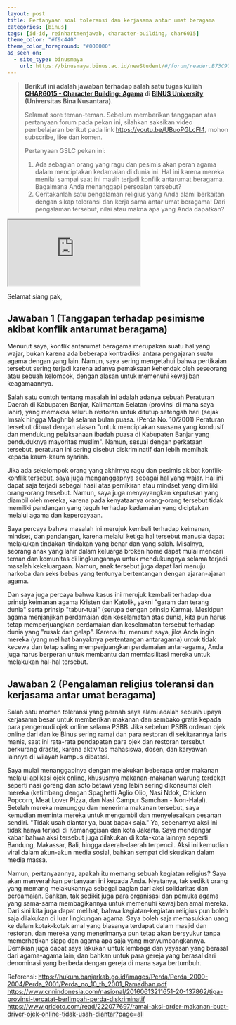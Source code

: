 ```yaml
---
layout: post
title: Pertanyaan soal toleransi dan kerjasama antar umat beragama
categories: [binus]
tags: [id-id, reinhartmenjawab, character-building, char6015]
theme_color: "#f9c440"
theme_color_foreground: "#000000"
as_seen_on:
  - site_type: binusmaya
    url: https://binusmaya.binus.ac.id/newStudent/#/forum/reader.B73C9702-5B75-4D3C-A8DD-D58AD3D94E48?id=1
---
```

> **Berikut ini adalah jawaban terhadap salah satu tugas kuliah [CHAR6015 - Character Building: Agama](https://curriculum.binus.ac.id/course/char6015/) di [BINUS University](https://binus.ac.id) (Universitas Bina Nusantara).**
> 
> Selamat sore teman-teman. Sebelum memberikan tanggapan atas pertanyaan forum pada pekan ini, silahkan saksikan video pembelajaran berikut pada link https://youtu.be/UBuoPGLcFl4, mohon subscribe, like dan komen.
> 
> Pertanyaan GSLC pekan ini:
> 1. Ada sebagian orang yang ragu dan pesimis akan peran agama dalam menciptakan kedamaian di dunia ini. Hal ini karena mereka menilai sampai saat ini masih terjadi konflik antarumat beragama. Bagaimana Anda menanggapi persoalan tersebut?
> 2. Ceritakanlah satu pengalaman religius yang Anda alami berkaitan dengan sikap toleransi dan kerja sama antar umat beragama! Dari pengalaman tersebut, nilai atau makna apa yang Anda dapatkan?

<iframe class="w-full h-300" src="https://www.youtube.com/embed/UBuoPGLcFl4" allow="accelerometer; autoplay; clipboard-write; encrypted-media; gyroscope; picture-in-picture"></iframe>

Selamat siang pak,

## Jawaban 1 (Tanggapan terhadap pesimisme akibat konflik antarumat beragama)
Menurut saya, konflik antarumat beragama merupakan suatu hal yang wajar, bukan karena ada beberapa kontradiksi antara pengajaran suatu agama dengan yang lain. Namun, saya sering mengetahui bahwa pertikaian tersebut sering terjadi karena adanya pemaksaan kehendak oleh seseorang atau sebuah kelompok, dengan alasan untuk memenuhi kewajiban keagamaannya.

Salah satu contoh tentang masalah ini adalah adanya sebuah Peraturan Daerah di Kabupaten Banjar, Kalimantan Selatan (provinsi di mana saya lahir), yang memaksa seluruh restoran untuk ditutup setengah hari (sejak Imsak hingga Maghrib) selama bulan puasa. (Perda No. 10/2001) Peraturan tersebut dibuat dengan alasan "untuk menciptakan suasana yang kondusif dan mendukung pelaksanaan ibadah puasa di Kabupaten Banjar yang penduduknya mayoritas muslim". Namun, sesuai dengan perkataan tersebut, peraturan ini sering disebut diskriminatif dan lebih memihak kepada kaum-kaum syariah.

Jika ada sekelompok orang yang akhirnya ragu dan pesimis akibat konflik-konflik tersebut, saya juga menganggapnya sebagai hal yang wajar. Hal ini dapat saja terjadi sebagai hasil atas pemikiran atau mindset yang dimiliki orang-orang tersebut. Namun, saya juga menyayangkan keputusan yang diambil oleh mereka, karena pada kenyataanya orang-orang tersebut tidak memiliki pandangan yang teguh terhadap kedamaian yang diciptakan melalui agama dan kepercayaan.

Saya percaya bahwa masalah ini merujuk kembali terhadap keimanan, mindset, dan pandangan, karena melalui ketiga hal tersebut manusia dapat melakukan tindakan-tindakan yang benar dan yang salah. Misalnya, seorang anak yang lahir dalam keluarga broken home dapat mulai mencari teman dan komunitas di lingkungannya untuk mendukungnya selama terjadi masalah kekeluargaan. Namun, anak tersebut juga dapat lari menuju narkoba dan seks bebas yang tentunya bertentangan dengan ajaran-ajaran agama.

Dan saya juga percaya bahwa kasus ini merujuk kembali terhadap dua prinsip keimanan agama Kristen dan Katolik, yakni "garam dan terang dunia" serta prinsip "tabur-tuai" (serupa dengan prinsip Karma). Meskipun agama menjanjikan perdamaian dan keselamatan atas dunia, kita pun harus tetap memperjuangkan perdamaian dan keselamatan tersebut terhadap dunia yang "rusak dan gelap". Karena itu, menurut saya, jika Anda ingin mereka (yang melihat banyaknya pertentangan antaragama) untuk tidak kecewa dan tetap saling memperjuangkan perdamaian antar-agama, Anda juga harus berperan untuk membantu dan memfasilitasi mereka untuk melakukan hal-hal tersebut.

## Jawaban 2 (Pengalaman religius toleransi dan kerjasama antar umat beragama)
Salah satu momen toleransi yang pernah saya alami adalah sebuah upaya kerjasama besar untuk memberikan makanan dan sembako gratis kepada para pengemudi ojek online selama PSBB. Jika sebelum PSBB orderan ojek online dari dan ke Binus sering ramai dan para restoran di sekitarannya laris manis, saat ini rata-rata pendapatan para ojek dan restoran tersebut berkurang drastis, karena aktivitas mahasiswa, dosen, dan karyawan lainnya di wilayah kampus dibatasi.

Saya mulai menanggapinya dengan melakukan beberapa order makanan melalui aplikasi ojek online, khususnya makanan-makanan warung terdekat seperti nasi goreng dan soto betawi yang lebih sering dikonsumsi oleh mereka (ketimbang dengan Spaghetti Aglio Olio, Nasi Ndok, Chicken Popcorn, Meat Lover Pizza, dan Nasi Campur Samchan - Non-Halal). Setelah mereka menunggu dan menerima makanan tersebut, saya kemudian meminta mereka untuk mengambil dan menyelesaikan pesanan sendiri. "Tidak usah diantar ya, buat bapak saja." Ya, sebenarnya aksi ini tidak hanya terjadi di Kemanggisan dan kota Jakarta. Saya mendengar kabar bahwa aksi tersebut juga dilakukan di kota-kota lainnya seperti Bandung, Makassar, Bali, hingga daerah-daerah terpencil. Aksi ini kemudian viral dalam akun-akun media sosial, bahkan sempat didiskusikan dalam media massa.

Namun, pertanyaannya, apakah itu memang sebuah kegiatan religius? Saya akan menyerahkan pertanyaan ini kepada Anda. Nyatanya, tak sedikit orang yang memang melakukannya sebagai bagian dari aksi solidaritas dan perdamaian. Bahkan, tak sedikit juga para organisasi dan pemuka agama yang sama-sama membagikannya untuk memenuhi kewajiban amal mereka. Dari sini kita juga dapat melihat, bahwa kegiatan-kegiatan religius pun boleh saja dilakukan di luar lingkungan agama. Saya boleh saja memasukkan uang ke dalam kotak-kotak amal yang biasanya terdapat dalam masjid dan restoran, dan mereka yang menerimanya pun tetap akan bersyukur tanpa memerhatikan siapa dan agama apa saja yang menyumbangkannya. Demikian juga dapat saya lakukan untuk lembaga dan yayasan yang berasal dari agama-agama lain, dan bahkan untuk para gereja yang berasal dari denominasi yang berbeda dengan gereja di mana saya bertumbuh.

Referensi:
https://hukum.banjarkab.go.id/images/Perda/Perda_2000-2004/Perda_2001/Perda_no_10_th_2001_Ramadhan.pdf
https://www.cnnindonesia.com/nasional/20160613211651-20-137862/tiga-provinsi-tercatat-berlimpah-perda-diskriminatif
https://www.gridoto.com/read/222077697/ramai-aksi-order-makanan-buat-driver-ojek-online-tidak-usah-diantar?page=all 	